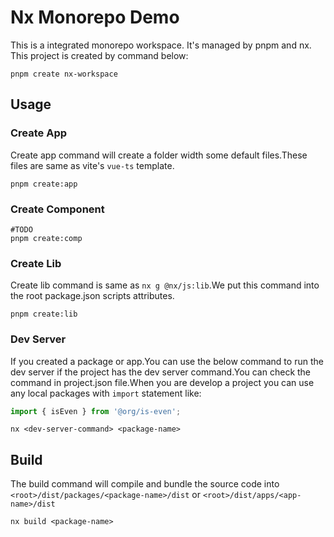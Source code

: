 # Nx Monorepo Demo

This is a integrated monorepo workspace. It's managed by pnpm and nx.  
This project is created by command below:

```shell
pnpm create nx-workspace
```

## Usage

### Create App

Create app command will create a folder width some default files.These files are same as vite's `vue-ts` template.

```shell
pnpm create:app
```

### Create Component

```shell
#TODO
pnpm create:comp
```

### Create Lib

Create lib command is same as `nx g @nx/js:lib`.We put this command into the root package.json scripts attributes.

```shell
pnpm create:lib
```

### Dev Server

If you created a package or app.You can use the below command to run the dev server if the project has the dev server command.You can check the command in project.json file.When you are develop a project you can use any local packages with `import` statement like:

```javascript
import { isEven } from '@org/is-even';
```

```
nx <dev-server-command> <package-name>
```

## Build

The build command will compile and bundle the source code into `<root>/dist/packages/<package-name>/dist` or `<root>/dist/apps/<app-name>/dist`

```shell
nx build <package-name>
```
